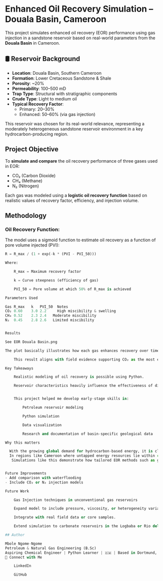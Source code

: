 # Enhanced Oil Recovery Simulation – Douala Basin, Cameroon 

This project simulates enhanced oil recovery (EOR) performance using gas injection in a sandstone reservoir based on real-world parameters from the **Douala Basin** in Cameroon.

## 🛢️ Reservoir Background

- **Location**: Douala Basin, Southern Cameroon  
- **Formation**: Lower Cretaceous Sandstone & Shale  
- **Porosity**: ~20%  
- **Permeability**: 100–500 mD  
- **Trap Type**: Structural with stratigraphic components  
- **Crude Type**: Light to medium oil  
- **Typical Recovery Factor**:
  - Primary: 20–30%
  - Enhanced: 50–60% (via gas injection)

This reservoir was chosen for its real-world relevance, representing a moderately heterogeneous sandstone reservoir environment in a key hydrocarbon-producing region.



##  Project Objective

To **simulate and compare** the oil recovery performance of three gases used in EOR:
- CO₂ (Carbon Dioxide)
- CH₄ (Methane)
- N₂ (Nitrogen)

Each gas was modeled using a **logistic oil recovery function** based on realistic values of recovery factor, efficiency, and injection volume.



## Methodology

### Oil Recovery Function:
The model uses a sigmoid function to estimate oil recovery as a function of pore volume injected (PVI):

```python
R = R_max / (1 + exp(-k * (PVI - PVI_50)))

Where:

    R_max = Maximum recovery factor

    k = Curve steepness (efficiency of gas)

    PVI_50 = Pore volume at which 50% of R_max is achieved

Parameters Used

Gas	R_max	k	PVI_50	Notes
CO₂	0.60	3.0	2.2  	High miscibility & swelling
CH₄	0.52	2.3	2.4	  Moderate miscibility
N₂	0.45	2.8	2.6	  Limited miscibility


Results

See EOR Douala Basin.png

The plot basically illustrates how each gas enhances recovery over time (PVI). CO₂ injection yields the highest recovery, while N₂ performs the least due to low miscibility with the reservoir oil.

    This result aligns with field evidence supporting CO₂ as the most effective gas for EOR in light-medium oil sandstone reservoirs.

Key Takeaways

    Realistic modeling of oil recovery is possible using Python.

    Reservoir characteristics heavily influence the effectiveness of different gases.


    This project helped me develop early-stage skills in:

        Petroleum reservoir modeling

        Python simulation

        Data visualization

        Research and documentation of basin-specific geological data

Why this matters

  With the growing global demand for hydrocarbon-based energy, it is clear that conventional methods alone would not be sufficient, especially when it comes to the exploitation of unconventional reservoirs. These reservoirs still contain substantial amounts of hydrocarbons that remain inaccessible through the use of primary and even secondary techniques.
  In regions like Cameroon where untapped energy resources lie within complex geological structures it would be essential to integrate complex methods such as EOR or EGR (Enhanced Gas Recovery), in order to have access.
   Simulations like this demonstrate how tailored EOR methods such as gas injection (CO2, N2 or CH4) can improve the recovery efficiency in these formations. They also provide insight into how specific reservoir conditions may influence the basis for potential real-world implementations, especially within the Cameroonian energy sector. 


Future Improvements
- Add comparison with waterflooding
- Include CO₂ or N₂ injection models

Future Work

    Gas Injection techniques in unconventional gas reservoirs

    Expand model to include pressure, viscosity, or heterogeneity variables.

    Integrate with real field data or core samples.

    Extend simulation to carbonate reservoirs in the Logbaba or Rio del Rey basins.

## Author

Mbole Ngome-Ngome
Petroleum & Natural Gas Engineering (B.Sc)
Aspiring Chemical Engineer | Python Learner | 🇨🇲 | Based in Dortmund, Germany
💬 Connect with Me

    LinkedIn

    GitHub
